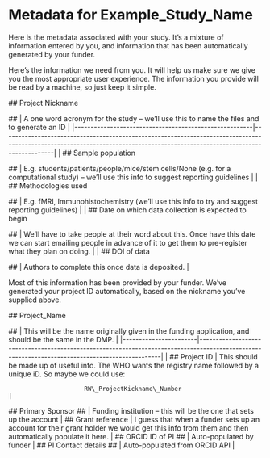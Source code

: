 # Metadata for Example\_Study\_Name

Here is the metadata associated with your study. It’s a mixture of information entered by you, and information that has been automatically generated by your funder.

Here’s the information we need from you. It will help us make sure we give you the most appropriate user experience. The information you provide will be read by a machine, so just keep it simple.

\#\# Project Nickname

\#\# | A one word acronym for the study – we’ll use this to name the files and to generate an ID | |-------------------------------------------------------|----------------------------------------------------------------------------------------------------------------------------------------------------------------------------| | \#\# Sample population

\#\# | E.g. students/patients/people/mice/stem cells/None (e.g. for a computational study) – we’ll use this info to suggest reporting guidelines | | \#\# Methodologies used

\#\# | E.g. fMRI, Immunohistochemistry (we’ll use this info to try and suggest reporting guidelines) | | \#\# Date on which data collection is expected to begin

\#\# | We’ll have to take people at their word about this. Once have this date we can start emailing people in advance of it to get them to pre-register what they plan on doing. | | \#\# DOI of data

\#\# | Authors to complete this once data is deposited. |

Most of this information has been provided by your funder. We’ve generated your project ID automatically, based on the nickname you’ve supplied above.

\#\# Project\_Name

\#\# | This will be the name originally given in the funding application, and should be the same in the DMP. | |-----------------------|------------------------------------------------------------------------------------------------------------------------------------------------| | \#\# Project ID | This should be made up of useful info. The WHO wants the registry name followed by a unique iD. So maybe we could use:

                         RW\_ProjectKickname\_Number                                                                                                                     |

\#\# Primary Sponsor \#\# | Funding institution – this will be the one that sets up the account | \#\# Grant reference | I guess that when a funder sets up an account for their grant holder we would get this info from them and then automatically populate it here. | \#\# ORCID ID of PI \#\# | Auto-populated by funder | \#\# PI Contact details \#\# | Auto-populated from ORCID API |
